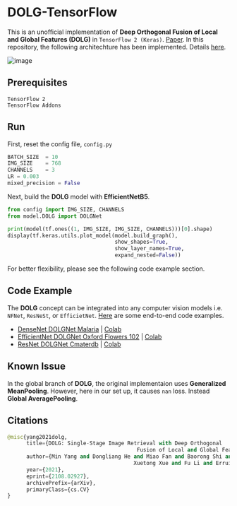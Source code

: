 # DOLG-TensorFlow

This is an unofficial implementation of **Deep Orthogonal Fusion of Local and Global Features (DOLG)** in `TensorFlow 2 (Keras)`. [Paper](https://arxiv.org/pdf/2108.02927.pdf). In this repository, the following architechture has been implemented. Details [here](https://mp.weixin.qq.com/s/7B3hZUpLtTt8NcGt0c-77w).

![image](https://user-images.githubusercontent.com/17668390/138777383-b1d475d7-c842-4577-8554-30cf2013cadc.png)


## Prerequisites

```
TensorFlow 2
TensorFlow Addons 
```

## Run

First, reset the config file, `config.py`

```python
BATCH_SIZE  = 10
IMG_SIZE    = 768
CHANNELS    = 3
LR = 0.003
mixed_precision = False
```

Next, build the **DOLG** model with **EfficientNetB5**. 

```python
from config import IMG_SIZE, CHANNELS
from model.DOLG import DOLGNet 

print(model(tf.ones((1, IMG_SIZE, IMG_SIZE, CHANNELS)))[0].shape)
display(tf.keras.utils.plot_model(model.build_graph(), 
                                  show_shapes=True, 
                                  show_layer_names=True,
                                  expand_nested=False))
```

For better flexibility, please see the following code example section.

## Code Example

The **DOLG** concept can be integrated into any computer vision models i.e. `NFNet`, `ResNeSt`, or `EfficietNet`. [Here](https://github.com/innat/DOLG-TensorFlow/tree/main/Code%20Example) are some end-to-end code examples.

- [DenseNet DOLGNet Malaria](https://github.com/innat/DOLG-TensorFlow/blob/main/Code%20Example/DenseNet%20DOLGNet%20Malaria.ipynb) | [Colab](https://colab.research.google.com/drive/1VI7qZQZX_sWZZM8eKN98gCbiY3Ju1NpY?usp=sharing)
- [EfficientNet DOLGNet Oxford Flowers 102](https://github.com/innat/DOLG-TensorFlow/blob/main/Code%20Example/EfficientNet%20DOLGNet%20Oxford%20Flowers%20102.ipynb) | [Colab](https://colab.research.google.com/drive/1WvxR6gh0SzqcYUnSNnVQRw9UiFzgFMgm?usp=sharing)
- [ResNet DOLGNet Cmaterdb](https://github.com/innat/DOLG-TensorFlow/blob/main/Code%20Example/ResNet%20DOLGNet%20Cmaterdb.ipynb) | [Colab](https://colab.research.google.com/drive/1uEV9GsEZnTyWoilVww8d_Jmn3cAcefZr?usp=sharing)


## Known Issue

In the global branch of **DOLG**, the original implementaion uses **Generalized MeanPooling**. However, here in our set up, it causes `nan` loss. Instead **Global AveragePooling**.


## Citations
```python
@misc{yang2021dolg,
      title={DOLG: Single-Stage Image Retrieval with Deep Orthogonal 
                                         Fusion of Local and Global Features}, 
      author={Min Yang and Dongliang He and Miao Fan and Baorong Shi and 
                                        Xuetong Xue and Fu Li and Errui Ding and Jizhou Huang},
      year={2021},
      eprint={2108.02927},
      archivePrefix={arXiv},
      primaryClass={cs.CV}
}
```




